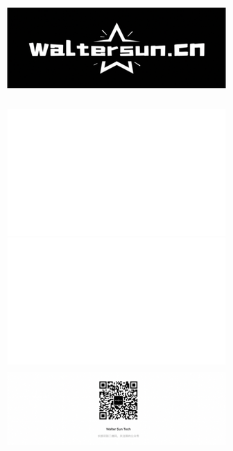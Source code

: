 
<p align="left">
  <img src="./174E82B9-D945-49F9-88BE-9824A10C35FC.png" alt="图片描述" width="820">
</p>

<br/>

![](https://github.com/swhmonster/github-stats/blob/master/generated/overview.svg)
![](https://github.com/swhmonster/github-stats/blob/master/generated/languages.svg)
</a>

<p align="left">
  <img src="./wechat_scan.png" alt="图片描述" width="820">
</p>
